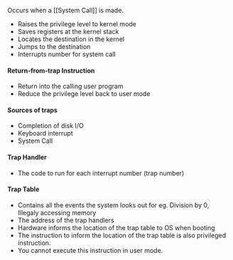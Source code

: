 Occurs when a [[System Call]] is made.
- Raises the privilege level to kernel mode
- Saves registers at the kernel stack
- Locates the destination in the kernel
- Jumps to the destination 
- Interrupts number for system call

#### Return-from-trap Instruction
- Return into the calling user program
- Reduce the privilege level back to user mode

#### Sources of traps
- Completion of disk I/O
- Keyboard interrupt
- System Call

#### Trap Handler
- The code to run for each interrupt number (trap number)

#### Trap Table
- Contains all the events the system looks out for eg. Division by 0, Illegaly accessing memory
- The address of the trap handlers
- Hardware informs the location of the trap table to OS when booting
- The instruction to inform the location of the trap table is also privileged instruction.
- You cannot execute this instruction in user mode.